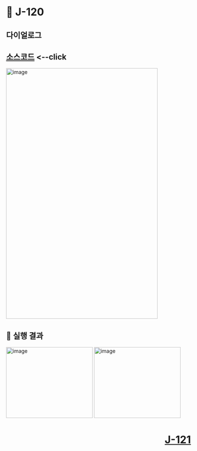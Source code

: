 # 📖 J-120

## 다이얼로그

[소스코드](./DialogEx.java) <--click
---

<img width="413" height="682" alt="image" src="https://github.com/user-attachments/assets/ec6f3ab6-1933-4266-a869-ffc0eccc40c9" />

📘 실행 결과
---

<img width="236" height="193" alt="image" src="https://github.com/user-attachments/assets/f280da51-1cf7-4d74-bd6a-7bb27ae6e643" />
<img width="236" height="193" alt="image" src="https://github.com/user-attachments/assets/685360ef-2716-4e69-9304-fba8533a1bea" />

# <p align="right">[J-121](./J_121.md)</p>
